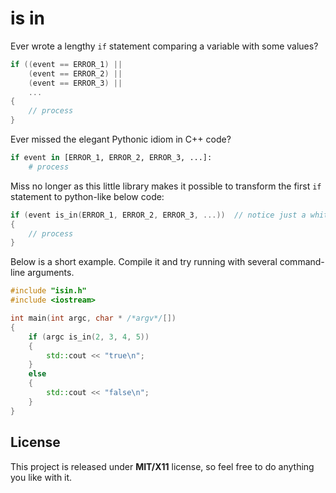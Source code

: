 # is in #

Ever wrote a lengthy `if` statement comparing a variable with some values?

```c++
if ((event == ERROR_1) ||
    (event == ERROR_2) ||
    (event == ERROR_3) ||
    ...
{
    // process
}
```

Ever missed the elegant Pythonic idiom in C++ code?

```python
if event in [ERROR_1, ERROR_2, ERROR_3, ...]:
    # process
```

Miss no longer as this little library makes it possible to transform the first `if` statement to python-like below code:

```c++
if (event is_in(ERROR_1, ERROR_2, ERROR_3, ...))  // notice just a whitespace separating event and is_in
{
    // process
}
```

Below is a short example. Compile it and try running with several command-line arguments.

```c++
#include "isin.h"
#include <iostream>

int main(int argc, char * /*argv*/[])
{
    if (argc is_in(2, 3, 4, 5))
    {
        std::cout << "true\n";
    }
    else
    {
        std::cout << "false\n";
    }
}
```

## License ##

This project is released under **MIT/X11** license, so feel free to do anything you like with it.

